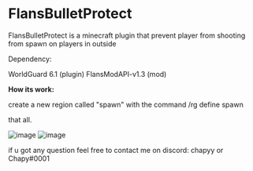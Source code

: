 # FlansBulletProtect
FlansBulletProtect is a minecraft plugin that prevent player from shooting from spawn on players in outside

Dependency:

WorldGuard 6.1 (plugin)
FlansModAPI-v1.3 (mod)

**How its work:**

create a new region called "spawn"
with the command /rg define spawn

that all.

![image](https://github.com/Charpyy/FlansBulletProtect/assets/76815325/c8f206ec-6615-495c-b05b-ab312f99138d)
![image](https://github.com/Charpyy/FlansBulletProtect/assets/76815325/25a7d558-25ff-4702-987a-da405ba97e4b)


if u got any question feel free to contact me on discord: chapyy or Chapy#0001
